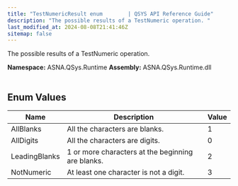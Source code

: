 ```yaml
---
title: "TestNumericResult enum        | QSYS API Reference Guide"
description: "The possible results of a TestNumeric operation. "
last_modified_at: 2024-08-08T21:41:46Z
sitemap: false
---
```


The possible results of a TestNumeric operation.

**Namespace:** ASNA.QSys.Runtime
**Assembly:** ASNA.QSys.Runtime.dll
<br>
<br>

## Enum Values

| Name | Description | Value
| --- | --- | --- 
| AllBlanks | All the characters are blanks. | 1 |
| AllDigits | All the characters are digits. | 0 |
| LeadingBlanks | 1 or more characters at the beginning are blanks. | 2 |
| NotNumeric | At least one character is not a digit. | 3 |
